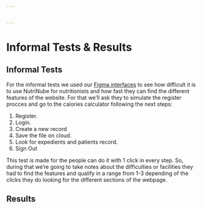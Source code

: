 ```yaml
---


---
```


<h1 id="informal-tests--results">Informal Tests &amp; Results</h1>
<h2 id="informal-tests">Informal Tests</h2>
<p>For the informal tests we used our <a href="https://www.figma.com/file/pRXoSTc9hG31a4m9xqo8YU/FIGMA?type=design&amp;node-id=3:1249&amp;mode=design&amp;t=agzO8RGZD2MHfqil-1">Figma interfaces</a> to see how difficult it is to use NutriNube for nutritionists and how fast they can find the different features of the website. For that we’ll ask they to simulate the register procces and go to the calories calculator following the next steps:</p>
<ol>
<li>Register.</li>
<li>Login.</li>
<li>Create a new record</li>
<li>Save the file on cloud.</li>
<li>Look for expedients and patients record.</li>
<li>Sign Out</li>
</ol>
<p>This test is made for the people can do it with 1 click in every step. So, during that we’re going to take notes about the difficulties or facilities they had to find the features and qualify in a range from 1-3 depending of the clicks they do looking for the different sections of the webpage.</p>
<h2 id="results">Results</h2>

